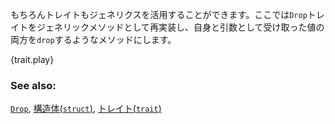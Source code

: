 <!-- Of course `trait`s can also be generic. Here we define one which reimplements
the `Drop` `trait` as a generic method to `drop` itself and an input. -->
もちろんトレイトもジェネリクスを活用することができます。ここでは`Drop`トレイトをジェネリックメソッドとして再実装し、自身と引数として受け取った値の両方を`drop`するようなメソッドにします。

{trait.play}

### See also:

[`Drop`][Drop], [構造体(`struct`)][structs], [トレイト(`trait`)][traits]

[Drop]: http://doc.rust-lang.org/std/ops/trait.Drop.html
[structs]: /custom_types/structs.html
[traits]: /trait.html
